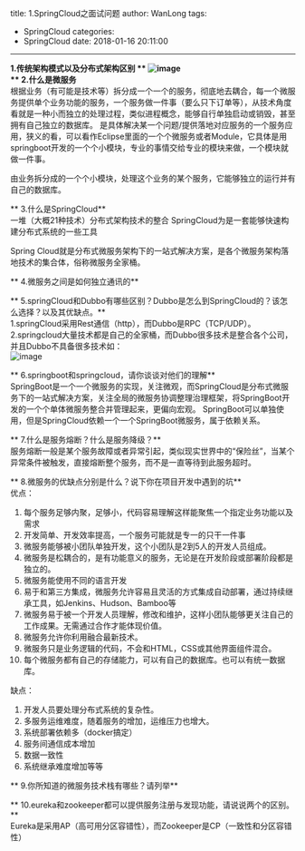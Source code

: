 title: 1.SpringCloud之面试问题
author: WanLong
tags:
  - SpringCloud
categories:
  - SpringCloud
date: 2018-01-16 20:11:00
---
**1.传统架构模式以及分布式架构区别  **
![image](https://bigyyl-1256623201.cos.ap-chongqing.myqcloud.com/blog/20190226/springcloud%E4%BC%A0%E7%BB%9F%E6%9E%B6%E6%9E%84%E6%A8%A1%E5%BC%8F%E4%BB%A5%E5%8F%8A%E5%88%86%E5%B8%83%E5%BC%8F%E6%9E%B6%E6%9E%84%E5%8C%BA%E5%88%AB.png)  
** 2.什么是微服务**  
根据业务（有可能是技术等）拆分成一个一个的服务，彻底地去耦合，每一个微服务提供单个业务功能的服务，一个服务做一件事（要么只下订单等），从技术角度看就是一种小而独立的处理过程，类似进程概念，能够自行单独启动或销毁，甚至拥有自己独立的数据库。
是具体解决某一个问题/提供落地对应服务的一个服务应用，狭义的看，可以看作Eclipse里面的一个个微服务或者Module，它具体是用springboot开发的一个个小模块，专业的事情交给专业的模块来做，一个模块就做一件事。

由业务拆分成的一个个小模块，处理这个业务的某个服务，它能够独立的运行并有自己的数据库。

** 3.什么是SpringCloud**  
一堆（大概21种技术）分布式架构技术的整合
SpringCloud为是一套能够快速构建分布式系统的一些工具

Spring Cloud就是分布式微服务架构下的一站式解决方案，是各个微服务架构落地技术的集合体，俗称微服务全家桶。

** 4.微服务之间是如何独立通讯的**  


** 5.springCloud和Dubbo有哪些区别？Dubbo是怎么到SpringCloud的？该怎么选择？以及其优缺点。**  
1.springCloud采用Rest通信（http），而Dubbo是RPC（TCP/UDP）。
2.springcloud大量技术都是自己的全家桶，而Dubbo很多技术是整合各个公司，并且Dubbo不具备很多技术如：  
![image](https://bigyyl-1256623201.cos.ap-chongqing.myqcloud.com/blog/20190226/SpringCloud%E5%92%8CDubbo.png)  


** 6.springboot和springcloud，请你谈谈对他们的理解**  
SpringBoot是一个一个微服务的实现，关注微观，而SpringCloud是分布式微服务下的一站式解决方案，关注全局的微服务协调整理治理框架，将SpringBoot开发的一个个单体微服务整合并管理起来，更偏向宏观。
SpringBoot可以单独使用，但是SpringCloud依赖一个一个SpringBoot微服务，属于依赖关系。

** 7.什么是服务熔断？什么是服务降级？**  
服务熔断一般是某个服务故障或者异常引起，类似现实世界中的“保险丝”，当某个异常条件被触发，直接熔断整个服务，而不是一直等待到此服务超时。


** 8.微服务的优缺点分别是什么？说下你在项目开发中遇到的坑**  
优点：
1. 每个服务足够内聚，足够小，代码容易理解这样能聚焦一个指定业务功能以及需求
2. 开发简单、开发效率提高，一个服务可能就是专一的只干一件事
3. 微服务能够被小团队单独开发，这个小团队是2到5人的开发人员组成。
4. 微服务是松耦合的，是有功能意义的服务，无论是在开发阶段或部署阶段都是独立的。
5. 微服务能使用不同的语言开发
6. 易于和第三方集成，微服务允许容易且灵活的方式集成自动部署，通过持续继承工具，如Jenkins、Hudson、Bamboo等
7. 微服务易于被一个开发人员理解，修改和维护，这样小团队能够更关注自己的工作成果。无需通过合作才能体现价值。
8. 微服务允许你利用融合最新技术。
9. 微服务只是业务逻辑的代码，不会和HTML，CSS或其他界面组件混合。
10. 每个微服务都有自己的存储能力，可以有自己的数据库。也可以有统一数据库。

缺点：  
1. 开发人员要处理分布式系统的复杂性。
2. 多服务运维难度，随着服务的增加，运维压力也增大。
3. 系统部署依赖多（docker搞定）
4. 服务间通信成本增加
5. 数据一致性
6. 系统继承难度增加等等

** 9.你所知道的微服务技术栈有哪些？请列举**  

** 10.eureka和zookeeper都可以提供服务注册与发现功能，请说说两个的区别。**  
Eureka是采用AP（高可用分区容错性），而Zookeeper是CP（一致性和分区容错性）